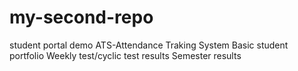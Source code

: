 # my-second-repo
student portal demo
ATS-Attendance Traking System
Basic student portfolio
Weekly test/cyclic test results
Semester results
